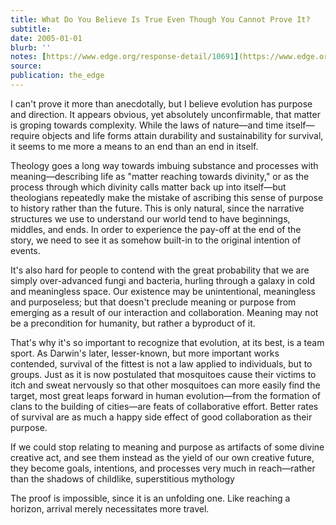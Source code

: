 ```yaml
---
title: What Do You Believe Is True Even Though You Cannot Prove It?
subtitle: 
date: 2005-01-01
blurb: ''
notes: [https://www.edge.org/response-detail/10691](https://www.edge.org/response-detail/10691 https://www.edge.org/response-detail/10691)
source: 
publication: the_edge
---
```


I can't prove it more than anecdotally, but I believe evolution has purpose and direction. It appears obvious, yet absolutely unconfirmable, that matter is groping towards complexity. While the laws of nature—and time itself—require objects and life forms attain durability and sustainability for survival, it seems to me more a means to an end than an end in itself.

Theology goes a long way towards imbuing substance and processes with meaning—describing life as "matter reaching towards divinity," or as the process through which divinity calls matter back up into itself—but theologians repeatedly make the mistake of ascribing this sense of purpose to history rather than the future. This is only natural, since the narrative structures we use to understand our world tend to have beginnings, middles, and ends. In order to experience the pay-off at the end of the story, we need to see it as somehow built-in to the original intention of events.

It's also hard for people to contend with the great probability that we are simply over-advanced fungi and bacteria, hurling through a galaxy in cold and meaningless space. Our existence may be unintentional, meaningless and purposeless; but that doesn't preclude meaning or purpose from emerging as a result of our interaction and collaboration. Meaning may not be a precondition for humanity, but rather a byproduct of it.

That's why it's so important to recognize that evolution, at its best, is a team sport. As Darwin's later, lesser-known, but more important works contended, survival of the fittest is not a law applied to individuals, but to groups. Just as it is now postulated that mosquitoes cause their victims to itch and sweat nervously so that other mosquitoes can more easily find the target, most great leaps forward in human evolution—from the formation of clans to the building of cities—are feats of collaborative effort. Better rates of survival are as much a happy side effect of good collaboration as their purpose.

If we could stop relating to meaning and purpose as artifacts of some divine creative act, and see them instead as the yield of our own creative future, they become goals, intentions, and processes very much in reach—rather than the shadows of childlike, superstitious mythology

The proof is impossible, since it is an unfolding one. Like reaching a horizon, arrival merely necessitates more travel.
